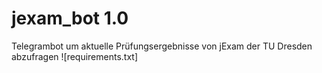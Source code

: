 # jexam_bot 1.0
Telegrambot um aktuelle Prüfungsergebnisse von jExam der TU Dresden abzufragen
![requirements.txt]
